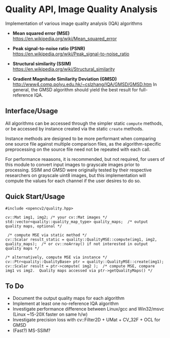 Quality API, Image Quality Analysis
=======================================

Implementation of various image quality analysis (IQA) algorithms

- **Mean squared error (MSE)**
  https://en.wikipedia.org/wiki/Mean_squared_error

- **Peak signal-to-noise ratio (PSNR)**
  https://en.wikipedia.org/wiki/Peak_signal-to-noise_ratio

- **Structural similarity (SSIM)**
  https://en.wikipedia.org/wiki/Structural_similarity

- **Gradient Magnitude Similarity Deviation (GMSD)**
  http://www4.comp.polyu.edu.hk/~cslzhang/IQA/GMSD/GMSD.htm
  In general, the GMSD algorithm should yield the best result for full-reference IQA.


Interface/Usage
-----------------------------------------
All algorithms can be accessed through the simpler static `compute` methods,
or be accessed by instance created via the static `create` methods.

Instance methods are designed to be more performant when comparing one source
file against multiple comparison files, as the algorithm-specific preprocessing on the
source file need not be repeated with each call.

For performance reaasons, it is recommended, but not required, for users of this module
to convert input images to grayscale images prior to processing.
SSIM and GMSD were originally tested by their respective researchers on grayscale uint8 images,
but this implementation will compute the values for each channel if the user desires to do so.


Quick Start/Usage
-----------------------------------------

    #include <opencv2/quality.hpp>
    
    cv::Mat img1, img2; /* your cv::Mat images */
    std::vector<quality::quality_map_type> quality_maps;  /* output quality maps, optional */
    
     /* compute MSE via static method */
    cv::Scalar result_static = quality::QualityMSE::compute(img1, img2, quality_maps);  /* or cv::noArray() if not interested in output quality maps */
    
    /* alternatively, compute MSE via instance */
    cv::Ptr<quality::QualityBase> ptr = quality::QualityMSE::create(img1);  
    cv::Scalar result = ptr->compute( img2 );  /* compute MSE, compare img1 vs img2.  Quality maps accessed via ptr->getQualityMaps() */


To Do
-----------------------------------------
- Document the output quality maps for each algorithm
- Implement at least one no-reference IQA algorithm
- Investigate performance difference between Linux/gcc and Win32/msvc (Linux ~15-20X faster on same h/w)
- Investigate precision loss with cv::Filter2D + UMat + CV_32F + OCL for GMSD
- (Fast?) MS-SSIM?
